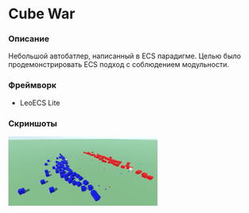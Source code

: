 # Cube War

### Описание
Небольшой автобатлер, написанный в ECS парадигме. Целью было продемонстрировать ECS подход с соблюдением модульности.

### Фреймворк
- LeoECS Lite

### Скриншоты
<img src="Assets/Resources/Screen.png" width="300">
